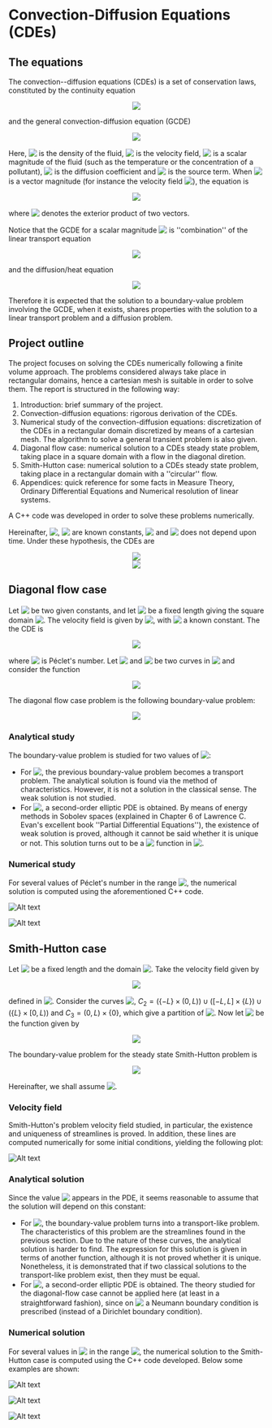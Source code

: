 # Convection-Diffusion Equations (CDEs)

## The equations

The convection--diffusion equations (CDEs) is a set of conservation laws, constituted by the continuity equation 

<!-- $$
\frac{\partial \rho}{\partial t} + \nabla \cdot (\rho \mathbf{v}) = 0
$$ --> 

<div align="center"><img style="background: white;" src="https://render.githubusercontent.com/render/math?math=%5Cfrac%7B%5Cpartial%20%5Crho%7D%7B%5Cpartial%20t%7D%20%2B%20%5Cnabla%20%5Ccdot%20(%5Crho%20%5Cmathbf%7Bv%7D)%20%3D%200"></div>

and the general convection-diffusion equation (GCDE)

<!-- $$
\rho \frac{\partial \phi}{\partial t} + \rho \mathbf{v} \cdot \nabla \phi = \nabla \cdot \left( \Gamma_\phi \nabla \phi \right) + \dot{s}_\phi
$$ --> 

<div align="center"><img style="background: white;" src="https://render.githubusercontent.com/render/math?math=%5Crho%20%5Cfrac%7B%5Cpartial%20%5Cphi%7D%7B%5Cpartial%20t%7D%20%2B%20%5Crho%20%5Cmathbf%7Bv%7D%20%5Ccdot%20%5Cnabla%20%5Cphi%20%3D%20%5Cnabla%20%5Ccdot%20%5Cleft(%20%5CGamma_%5Cphi%20%5Cnabla%20%5Cphi%20%5Cright)%20%2B%20%5Cdot%7Bs%7D_%5Cphi"></div>

Here, <!-- $\rho$ --> <img style="transform: translateY(0.1em); background: white;" src="https://render.githubusercontent.com/render/math?math=%5Crho"> is the density of the fluid, <!-- $\mathbf{v}$ --> <img style="transform: translateY(0.1em); background: white;" src="https://render.githubusercontent.com/render/math?math=%5Cmathbf%7Bv%7D"> is the velocity field, <!-- $\phi$ --> <img style="transform: translateY(0.1em); background: white;" src="https://render.githubusercontent.com/render/math?math=%5Cphi"> is a scalar magnitude of the fluid (such as the temperature or the concentration of a pollutant), <!-- $\Gamma_\phi$ --> <img style="transform: translateY(0.1em); background: white;" src="https://render.githubusercontent.com/render/math?math=%5CGamma_%5Cphi"> is the diffusion coefficient and <!-- $\dot{s}_\phi$ --> <img style="transform: translateY(0.1em); background: white;" src="https://render.githubusercontent.com/render/math?math=%5Cdot%7Bs%7D_%5Cphi"> is the source term. When <!-- $\phi$ --> <img style="transform: translateY(0.1em); background: white;" src="https://render.githubusercontent.com/render/math?math=%5Cphi"> is a vector magnitude (for instance the velocity field <!-- $\mathbf{v}$ --> <img style="transform: translateY(0.1em); background: white;" src="https://render.githubusercontent.com/render/math?math=%5Cmathbf%7Bv%7D">), the equation is 

<!-- $$
\frac{\partial(\rho \phi)}{\partial t} + \nabla \cdot (\rho \mathbf{v} \otimes \mathbf{\phi}) = \nabla \cdot \left( \Gamma_\phi \nabla \phi \right) + \dot{s} _\phi
$$ --> 

<div align="center"><img style="background: white;" src="https://render.githubusercontent.com/render/math?math=%5Cfrac%7B%5Cpartial(%5Crho%20%5Cphi)%7D%7B%5Cpartial%20t%7D%20%2B%20%5Cnabla%20%5Ccdot%20(%5Crho%20%5Cmathbf%7Bv%7D%20%5Cotimes%20%5Cmathbf%7B%5Cphi%7D)%20%3D%20%5Cnabla%20%5Ccdot%20%5Cleft(%20%5CGamma_%5Cphi%20%5Cnabla%20%5Cphi%20%5Cright)%20%2B%20%5Cdot%7Bs%7D%20_%5Cphi"></div> 

where <!-- $\otimes$ --> <img style="transform: translateY(0.1em); background: white;" src="https://render.githubusercontent.com/render/math?math=%5Cotimes"> denotes the exterior product of two vectors.

Notice that the GCDE for a scalar magnitude <!-- $\phi$ --> <img style="transform: translateY(0.1em); background: white;" src="https://render.githubusercontent.com/render/math?math=%5Cphi"> is ''combination'' of the linear transport equation 

<!-- $$
\frac{\partial \phi}{\partial t} + \mathbf{v} \cdot \nabla \phi = \dot{s}_\phi
$$ --> 

<div align="center"><img style="background: white;" src="https://render.githubusercontent.com/render/math?math=%5Cfrac%7B%5Cpartial%20%5Cphi%7D%7B%5Cpartial%20t%7D%20%2B%20%5Cmathbf%7Bv%7D%20%5Ccdot%20%5Cnabla%20%5Cphi%20%3D%20%5Cdot%7Bs%7D_%5Cphi"></div>

and the diffusion/heat equation

<!-- $$
\frac{\partial \phi}{\partial t} = \Delta \phi + \dot{s}_\phi
$$ --> 

<div align="center"><img style="background: white;" src="https://render.githubusercontent.com/render/math?math=%5Cfrac%7B%5Cpartial%20%5Cphi%7D%7B%5Cpartial%20t%7D%20%3D%20%5CDelta%20%5Cphi%20%2B%20%5Cdot%7Bs%7D_%5Cphi"></div>

Therefore it is expected that the solution to a boundary-value problem involving the GCDE, when it exists, shares properties with the solution to a linear transport problem and a diffusion problem.

## Project outline

The project focuses on solving the CDEs numerically following a finite volume approach. The problems considered always take place in rectangular domains, hence a cartesian mesh is suitable in order to solve them. The report is structured in the following way:

1. Introduction: brief summary of the project.
2. Convection-diffusion equations: rigorous derivation of the CDEs.
3. Numerical study of the convection-diffusion equations: discretization of the CDEs in a rectangular domain discretized by means of a cartesian mesh. The algorithm to solve a general transient problem is also given.
4. Diagonal flow case: numerical solution to a CDEs steady state problem, taking place in a square domain with a flow in the diagonal diretion.
5. Smith-Hutton case: numerical solution to a CDEs steady state problem, taking place in a rectangular domain with a ''circular'' flow.
6. Appendices: quick reference for some facts in Measure Theory, Ordinary Differential Equations and Numerical resolution of linear systems.

A C++ code was developed in order to solve these problems numerically. 

Hereinafter, <!-- $\rho$ --> <img style="transform: translateY(0.1em); background: white;" src="https://render.githubusercontent.com/render/math?math=%5Crho">, <!-- $\Gamma$ --> <img style="transform: translateY(0.1em); background: white;" src="https://render.githubusercontent.com/render/math?math=%5CGamma"> are known constants, <!-- $\dot{s}_\phi = 0$ --> <img style="transform: translateY(0.1em); background: white;" src="https://render.githubusercontent.com/render/math?math=%5Cdot%7Bs%7D_%5Cphi%20%3D%200"> and <!-- $\mathbf{v}$ --> <img style="transform: translateY(0.1em); background: white;" src="https://render.githubusercontent.com/render/math?math=%5Cmathbf%7Bv%7D"> does not depend upon time. Under these hypothesis, the CDEs are

<!-- $$
\nabla \cdot \mathbf{v} = 0
$$ --> 

<div align="center"><img style="background: white;" src="https://render.githubusercontent.com/render/math?math=%5Cnabla%20%5Ccdot%20%5Cmathbf%7Bv%7D%20%3D%200"></div>

<!-- $$
\frac{\rho}{\Gamma} \mathbf{v} \cdot \nabla \phi = \Delta \phi
$$ --> 

<div align="center"><img style="background: white;" src="https://render.githubusercontent.com/render/math?math=%5Cfrac%7B%5Crho%7D%7B%5CGamma%7D%20%5Cmathbf%7Bv%7D%20%5Ccdot%20%5Cnabla%20%5Cphi%20%3D%20%5CDelta%20%5Cphi"></div>

## Diagonal flow case

Let <!-- $\phi_\text{low} < \phi_\text{high}$ --> <img style="transform: translateY(0.1em); background: white;" src="https://render.githubusercontent.com/render/math?math=%5Cphi_%5Ctext%7Blow%7D%20%3C%20%5Cphi_%5Ctext%7Bhigh%7D"> be two given constants, and let <!-- $L > 0$ --> <img style="transform: translateY(0.1em); background: white;" src="https://render.githubusercontent.com/render/math?math=L%20%3E%200"> be a fixed length giving the square domain <!-- $\Omega = (0,L) \times (0,L)$ --> <img style="transform: translateY(0.1em); background: white;" src="https://render.githubusercontent.com/render/math?math=%5COmega%20%3D%20(0%2CL)%20%5Ctimes%20(0%2CL)">. The velocity field is given by <!-- $\mathbf{v} = \frac{v_0}{\sqrt{2}} \mathbf{i} + \frac{v_0}{\sqrt{2}} \mathbf{j}$ --> <img style="transform: translateY(0.1em); background: white;" src="https://render.githubusercontent.com/render/math?math=%5Cmathbf%7Bv%7D%20%3D%20%5Cfrac%7Bv_0%7D%7B%5Csqrt%7B2%7D%7D%20%5Cmathbf%7Bi%7D%20%2B%20%5Cfrac%7Bv_0%7D%7B%5Csqrt%7B2%7D%7D%20%5Cmathbf%7Bj%7D">, with <!-- $v_0 > 0$ --> <img style="transform: translateY(0.1em); background: white;" src="https://render.githubusercontent.com/render/math?math=v_0%20%3E%200"> a known constant. The the CDE is

<!-- $$
\frac{\rho}{\Gamma} \mathbf{v} \cdot \nabla \phi = \frac{1}{\sqrt{2} L} \frac{\rho v_0 L}{\Gamma} \left( \frac{\partial \phi}{\partial x} + \frac{\partial \phi}{\partial y} \right) = \beta \, \mathrm{Pe} \left( \frac{\partial \phi}{\partial x} + \frac{\partial \phi}{\partial y} \right) = \Delta \phi
$$ --> 

<div align="center"><img style="background: white;" src="https://render.githubusercontent.com/render/math?math=%5Cfrac%7B%5Crho%7D%7B%5CGamma%7D%20%5Cmathbf%7Bv%7D%20%5Ccdot%20%5Cnabla%20%5Cphi%20%3D%20%5Cfrac%7B1%7D%7B%5Csqrt%7B2%7D%20L%7D%20%5Cfrac%7B%5Crho%20v_0%20L%7D%7B%5CGamma%7D%20%5Cleft(%20%5Cfrac%7B%5Cpartial%20%5Cphi%7D%7B%5Cpartial%20x%7D%20%2B%20%5Cfrac%7B%5Cpartial%20%5Cphi%7D%7B%5Cpartial%20y%7D%20%5Cright)%20%3D%20%5Cbeta%20%5C%2C%20%5Cmathrm%7BPe%7D%20%5Cleft(%20%5Cfrac%7B%5Cpartial%20%5Cphi%7D%7B%5Cpartial%20x%7D%20%2B%20%5Cfrac%7B%5Cpartial%20%5Cphi%7D%7B%5Cpartial%20y%7D%20%5Cright)%20%3D%20%5CDelta%20%5Cphi"></div>

where <!-- $\mathrm{Pe}$ --> <img style="transform: translateY(0.1em); background: white;" src="https://render.githubusercontent.com/render/math?math=%5Cmathrm%7BPe%7D"> is Péclet's number. Let <!-- $C_1 = [0,L) \times {0} \cup {L} \times [0,L)$ --> <img style="transform: translateY(0.1em); background: white;" src="https://render.githubusercontent.com/render/math?math=C_1%20%3D%20%5B0%2CL)%20%5Ctimes%20%7B0%7D%20%5Ccup%20%7BL%7D%20%5Ctimes%20%5B0%2CL)"> and <!-- $C_2 = {0} \times (0,L] \cup (0,L] \times {L}$ --> <img style="transform: translateY(0.1em); background: white;" src="https://render.githubusercontent.com/render/math?math=C_2%20%3D%20%7B0%7D%20%5Ctimes%20(0%2CL%5D%20%5Ccup%20(0%2CL%5D%20%5Ctimes%20%7BL%7D"> be two curves in <!-- $\partial \Omega$ --> <img style="transform: translateY(0.1em); background: white;" src="https://render.githubusercontent.com/render/math?math=%5Cpartial%20%5COmega"> and consider the function

<!-- $$
g(x,y) = 
\left\{
    \begin{aligned}
        &\phi_\text{low} & &\text{if } (x,y) \in C_1 \\
        &\phi_\text{high} & &\text{if } (x,y) \in C_2 \\
        &0 & &\text{otherwise}
    \end{aligned}
\right.
$$ --> 

<div align="center"><img style="background: white;" src="https://render.githubusercontent.com/render/math?math=g(x%2Cy)%20%3D%20%0A%5Cleft%5C%7B%0A%20%20%20%20%5Cbegin%7Baligned%7D%0A%20%20%20%20%20%20%20%20%26%5Cphi_%5Ctext%7Blow%7D%20%26%20%26%5Ctext%7Bif%20%7D%20(x%2Cy)%20%5Cin%20C_1%20%5C%5C%0A%20%20%20%20%20%20%20%20%26%5Cphi_%5Ctext%7Bhigh%7D%20%26%20%26%5Ctext%7Bif%20%7D%20(x%2Cy)%20%5Cin%20C_2%20%5C%5C%0A%20%20%20%20%20%20%20%20%260%20%26%20%26%5Ctext%7Botherwise%7D%0A%20%20%20%20%5Cend%7Baligned%7D%0A%5Cright."></div>

The diagonal flow case problem is the following boundary-value problem:

<!-- $$
\left\{
    \begin{aligned} 
        \Delta \phi - \left( \frac{\partial \phi}{\partial x} + \frac{\partial \phi}{\partial y} \right) \beta \, \mathrm{Pe} &= 0 & &\text{in } \Omega \\
        \phi &= g & &\text{on } \partial \Omega
    \end{aligned}
\right.
$$ --> 

<div align="center"><img style="background: white;" src="https://render.githubusercontent.com/render/math?math=%5Cleft%5C%7B%0A%20%20%20%20%5Cbegin%7Baligned%7D%20%0A%20%20%20%20%20%20%20%20%5CDelta%20%5Cphi%20-%20%5Cleft(%20%5Cfrac%7B%5Cpartial%20%5Cphi%7D%7B%5Cpartial%20x%7D%20%2B%20%5Cfrac%7B%5Cpartial%20%5Cphi%7D%7B%5Cpartial%20y%7D%20%5Cright)%20%5Cbeta%20%5C%2C%20%5Cmathrm%7BPe%7D%20%26%3D%200%20%26%20%26%5Ctext%7Bin%20%7D%20%5COmega%20%5C%5C%0A%20%20%20%20%20%20%20%20%5Cphi%20%26%3D%20g%20%26%20%26%5Ctext%7Bon%20%7D%20%5Cpartial%20%5COmega%0A%20%20%20%20%5Cend%7Baligned%7D%0A%5Cright."></div>

### Analytical study

The boundary-value problem is studied for two values of <!-- $\mathrm{Pe}$ --> <img style="transform: translateY(0.1em); background: white;" src="https://render.githubusercontent.com/render/math?math=%5Cmathrm%7BPe%7D">:

- For <!-- $\mathrm{Pe} = \infty$ --> <img style="transform: translateY(0.1em); background: white;" src="https://render.githubusercontent.com/render/math?math=%5Cmathrm%7BPe%7D%20%3D%20%5Cinfty">, the previous boundary-value problem becomes a transport problem. The analytical solution is found via the method of characteristics. However, it is not a solution in the classical sense. The weak solution is not studied.
- For <!-- $\mathrm{Pe} \in [0,\infty)$ --> <img style="transform: translateY(0.1em); background: white;" src="https://render.githubusercontent.com/render/math?math=%5Cmathrm%7BPe%7D%20%5Cin%20%5B0%2C%5Cinfty)">, a second-order elliptic PDE is obtained. By means of energy methods in Sobolev spaces (explained in Chapter 6 of Lawrence C. Evan's excellent book ''Partial Differential Equations''), the existence of weak solution is proved, although it cannot be said whether it is unique or not. This solution turns out to be a <!-- $\mathcal{C}^\infty$ --> <img style="transform: translateY(0.1em); background: white;" src="https://render.githubusercontent.com/render/math?math=%5Cmathcal%7BC%7D%5E%5Cinfty"> function in <!-- $\Omega$ --> <img style="transform: translateY(0.1em); background: white;" src="https://render.githubusercontent.com/render/math?math=%5COmega">.

### Numerical study

For several values of Péclet's number in the range <!-- $[10^{-9}, 10^9]$ --> <img style="transform: translateY(0.1em); background: white;" src="https://render.githubusercontent.com/render/math?math=%5B10%5E%7B-9%7D%2C%2010%5E9%5D">, the numerical solution is computed using the aforementioned C++ code. 

![Alt text](readme_images/diagonal_case_1.PNG?raw=true "Title")

![Alt text](readme_images/diagonal_case_2.PNG?raw=true "Title")

## Smith-Hutton case

Let <!-- $L > 0$ --> <img style="transform: translateY(0.1em); background: white;" src="https://render.githubusercontent.com/render/math?math=L%20%3E%200"> be a fixed length and the domain <!-- $\Omega = (-L,L) \times (0,L)$ --> <img style="transform: translateY(0.1em); background: white;" src="https://render.githubusercontent.com/render/math?math=%5COmega%20%3D%20(-L%2CL)%20%5Ctimes%20(0%2CL)">. Take the velocity field given by

<!-- $$
\mathbf{v} = 2 y (1 - x^2) \mathbf{i} - 2 x (1 - y^2) \mathbf{j}
$$ --> 

<div align="center"><img style="background: white;" src="https://render.githubusercontent.com/render/math?math=%5Cmathbf%7Bv%7D%20%3D%202%20y%20(1%20-%20x%5E2)%20%5Cmathbf%7Bi%7D%20-%202%20x%20(1%20-%20y%5E2)%20%5Cmathbf%7Bj%7D"></div>

defined in <!-- $\overline{\Omega}$ --> <img style="transform: translateY(0.1em); background: white;" src="https://render.githubusercontent.com/render/math?math=%5Coverline%7B%5COmega%7D">. Consider the curves <!-- $C_1 = [−L, 0] \times {0}$ --> <img style="transform: translateY(0.1em); background: white;" src="https://render.githubusercontent.com/render/math?math=C_1%20%3D%20%5B%E2%88%92L%2C%200%5D%20%5Ctimes%20%7B0%7D">, $C_2 = (\{−L\} \times (0,L)) \cup ([−L,L] \times \{L\}) \cup (\{L\} \times [0,L))$ and $C_3 = (0,L) × \{0\}$, which give a partition of <!-- $\partial \Omega$ --> <img style="transform: translateY(0.1em); background: white;" src="https://render.githubusercontent.com/render/math?math=%5Cpartial%20%5COmega">. Now let <!-- $g \colon C_1 \cup C_2 \to \mathbb{R}$ --> <img style="transform: translateY(0.1em); background: white;" src="https://render.githubusercontent.com/render/math?math=g%20%5Ccolon%20C_1%20%5Ccup%20C_2%20%5Cto%20%5Cmathbb%7BR%7D"> be the function given by

<!-- $$
g(x,y) = 
\left\{
    \begin{aligned}
        &1 + \tanh{(10(2x+1))} & &\text{if } (x,y) \in C_1 \\
        &1 - \tanh{(10)} & &\text{if } (x,y) \in C_2
    \end{aligned}
\right.
$$ --> 

<div align="center"><img style="background: white;" src="https://render.githubusercontent.com/render/math?math=g(x%2Cy)%20%3D%20%0A%5Cleft%5C%7B%0A%20%20%20%20%5Cbegin%7Baligned%7D%0A%20%20%20%20%20%20%20%20%261%20%2B%20%5Ctanh%7B(10(2x%2B1))%7D%20%26%20%26%5Ctext%7Bif%20%7D%20(x%2Cy)%20%5Cin%20C_1%20%5C%5C%0A%20%20%20%20%20%20%20%20%261%20-%20%5Ctanh%7B(10)%7D%20%26%20%26%5Ctext%7Bif%20%7D%20(x%2Cy)%20%5Cin%20C_2%0A%20%20%20%20%5Cend%7Baligned%7D%0A%5Cright."></div>

The boundary-value problem for the steady state Smith-Hutton problem is

<!-- $$
\left\{
    \begin{aligned}
        \Delta \phi - \frac{\rho}{\Gamma} \mathbf{v} \cdot \nabla \phi &= 0 & &\text{in } \Omega \\
        \phi &= g & &\text{on } C_1 \cup C_2 \\
        \frac{\partial \phi}{\partial y} &= 0 & &\text{on } C_3
    \end{aligned}
\right.
$$ --> 

<div align="center"><img style="background: white;" src="https://render.githubusercontent.com/render/math?math=%5Cleft%5C%7B%0A%20%20%20%20%5Cbegin%7Baligned%7D%0A%20%20%20%20%20%20%20%20%5CDelta%20%5Cphi%20-%20%5Cfrac%7B%5Crho%7D%7B%5CGamma%7D%20%5Cmathbf%7Bv%7D%20%5Ccdot%20%5Cnabla%20%5Cphi%20%26%3D%200%20%26%20%26%5Ctext%7Bin%20%7D%20%5COmega%20%5C%5C%0A%20%20%20%20%20%20%20%20%5Cphi%20%26%3D%20g%20%26%20%26%5Ctext%7Bon%20%7D%20C_1%20%5Ccup%20C_2%20%5C%5C%0A%20%20%20%20%20%20%20%20%5Cfrac%7B%5Cpartial%20%5Cphi%7D%7B%5Cpartial%20y%7D%20%26%3D%200%20%26%20%26%5Ctext%7Bon%20%7D%20C_3%0A%20%20%20%20%5Cend%7Baligned%7D%0A%5Cright."></div>

Hereinafter, we shall assume <!-- $L = 1 \ \mathrm{m}$ --> <img style="transform: translateY(0.1em); background: white;" src="https://render.githubusercontent.com/render/math?math=L%20%3D%201%20%5C%20%5Cmathrm%7Bm%7D">.

### Velocity field

Smith-Hutton's problem velocity field studied, in particular, the existence and uniqueness of streamlines is proved. In addition, these lines are computed numerically for some initial conditions, yielding the following plot:

![Alt text](readme_images/smith_hutton_velocity_field.PNG?raw=true "Title")

### Analytical solution

Since the value <!-- $\rho / \Gamma$ --> <img style="transform: translateY(0.1em); background: white;" src="https://render.githubusercontent.com/render/math?math=%5Crho%20%2F%20%5CGamma"> appears in the PDE, it seems reasonable to assume that the solution will depend on this constant:

- For <!-- $\rho / \Gamma = \infty$ --> <img style="transform: translateY(0.1em); background: white;" src="https://render.githubusercontent.com/render/math?math=%5Crho%20%2F%20%5CGamma%20%3D%20%5Cinfty">, the boundary-value problem turns into a transport-like problem. The characteristics of this problem are the streamlines found in the previous section. Due to the nature of these curves, the analytical solution is harder to find. The expression for this solution is given in terms of another function, although it is not proved whether it is unique. Nonetheless, it is demonstrated that if two classical solutions to the transport-like problem exist, then they must be equal. 
- For <!-- $\rho / \Gamma \in [0,\infty)$ --> <img style="transform: translateY(0.1em); background: white;" src="https://render.githubusercontent.com/render/math?math=%5Crho%20%2F%20%5CGamma%20%5Cin%20%5B0%2C%5Cinfty)">, a second-order elliptic PDE is obtained. The theory studied for the diagonal-flow case cannot be applied here (at least in a straightforward fashion), since on <!-- $C_3$ --> <img style="transform: translateY(0.1em); background: white;" src="https://render.githubusercontent.com/render/math?math=C_3"> a Neumann boundary condition is prescribed (instead of a Dirichlet boundary condition).

### Numerical solution

For several values in <!-- $\rho / \Gamma$ --> <img style="transform: translateY(0.1em); background: white;" src="https://render.githubusercontent.com/render/math?math=%5Crho%20%2F%20%5CGamma"> in the range <!-- $[10^{-9}, 10^9]$ --> <img style="transform: translateY(0.1em); background: white;" src="https://render.githubusercontent.com/render/math?math=%5B10%5E%7B-9%7D%2C%2010%5E9%5D">, the numerical solution to the Smith-Hutton case is computed using the C++ code developed. Below some examples are shown:

![Alt text](readme_images/smith_huttton_+1.PNG?raw=true "Title")

![Alt text](readme_images/smith_huttton_+9.PNG?raw=true "Title")

![Alt text](readme_images/smith_huttton_-9.PNG?raw=true "Title")







